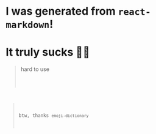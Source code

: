 # I was generated from `react-markdown`!

# It truly sucks :woman_shrugging:

> hard to use <pre><code>

> btw, thanks `emoji-dictionary`